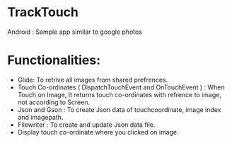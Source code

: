 # TrackTouch
Android : Sample app similar to google photos 

# Functionalities:

- Glide: To retrive all images from shared prefrences.
- Touch Co-ordinates ( DispatchTouchEvent and OnTouchEvent ) : When Touch on Image, It returns touch co-ordinates with refrence to image, not according to Screen.
- Json and Gson : To create Json data of touchcoordinate, image index and imagepath.
- Filewriter : To create and update Json data file.
- Display touch co-ordinate where you clicked on image.

